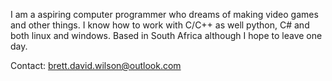 I am  a aspiring computer programmer who dreams of making video games and other things.
I know how to work with C/C++ as well python, C# and both linux and windows.
Based in South Africa although I hope to leave one day.

Contact: brett.david.wilson@outlook.com
